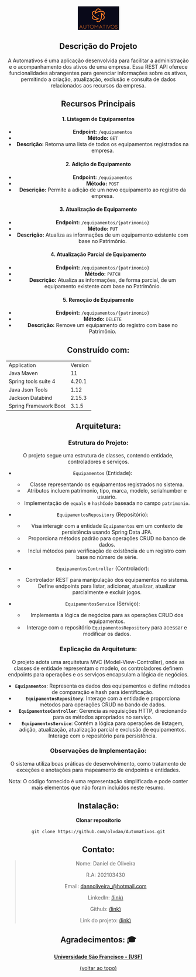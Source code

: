 <br />
<div align="center">
  <a href="https://github.com/olvdan/Automativos">
    <img src="images/Automativos-logo.png" alt="Logo" width="113" height="64">
  </a>

## Descrição do Projeto
<p align="center">A Automativos é uma aplicação desenvolvida para facilitar a administração e o acompanhamento dos ativos de uma empresa. Essa REST API oferece funcionalidades abrangentes para gerenciar informações sobre os ativos, permitindo a criação, atualização, exclusão e consulta de dados relacionados aos recursos da empresa.</p>

## Recursos Principais

#### 1. Listagem de Equipamentos

- **Endpoint:** `/equipamentos`
- **Método:** `GET`
- **Descrição:** Retorna uma lista de todos os equipamentos registrados na empresa.

#### 2. Adição de Equipamento

- **Endpoint:** `/equipamentos`
- **Método:** `POST`
- **Descrição:** Permite a adição de um novo equipamento ao registro da empresa.

#### 3. Atualização de Equipamento

- **Endpoint:** `/equipamentos/{patrimonio}`
- **Método:** `PUT`
- **Descrição:** Atualiza as informações de um equipamento existente com base no Patrimônio.

#### 4. Atualização Parcial de Equipamento

- **Endpoint:** `/equipamentos/{patrimonio}`
- **Método:** `PATCH`
- **Descrição:** Atualiza as informações, de forma parcial, de um equipamento existente com base no Patrimônio.

#### 5. Remoção de Equipamento

- **Endpoint:** `/equipamentos/{patrimonio}`
- **Método:** `DELETE`
- **Descrição:** Remove um equipamento do registro com base no Patrimônio.


## Construído com:

<table>
  <tr>
    <td><bold>Application</bold></td>
    <td><bold>Version</bold></td>
  </tr>
  <tr>
    <td>Java Maven</td>
    <td>11</td>
  </tr>
  <tr>
    <td>Spring tools suite 4</td>
    <td>4.20.1</td>
  </tr>
   <tr>
    <td>Java Json Tools</td>
    <td>1.12</td>
  </tr>
   <tr>
    <td>Jackson Databind</td>
    <td>2.15.3</td>
  </tr>
  <tr>
    <td>Spring Framework Boot</td>
    <td>3.1.5</td>
  </tr>

</table>


## Arquitetura:

### Estrutura do Projeto:

O projeto segue uma estrutura de classes, contendo entidade, controladores e serviços.

- `Equipamentos` (Entidade):
  - Classe representando os equipamentos registrados no sistema.
  - Atributos incluem patrimonio, tipo, marca, modelo, serialnumber e usuario.
  - Implementação de `equals` e `hashCode` baseada no campo `patrimonio`.

- `EquipamentosRepository` (Repositório):
  - Visa interagir com a entidade `Equipamentos` em um contexto de persistência usando Spring Data JPA.
  - Proporciona métodos padrão para operações CRUD no banco de dados.
  - Inclui métodos para verificação de existência de um registro com base no número de série. 
  
- `EquipamentosController` (Controlador):
  - Controlador REST para manipulação dos equipamentos no sistema.
  - Define endpoints para listar, adicionar, atualizar, atualizar parcialmente e excluir jogos.
  
- `EquipamentosService` (Serviço):
  - Implementa a lógica de negócios para as operações CRUD dos equipamentos.
  - Interage com o repositório `EquipamentosRepository` para acessar e modificar os dados.


### Explicação da Arquitetura:

O projeto adota uma arquitetura MVC (Model-View-Controller), onde as classes de entidade representam o modelo, os controladores definem endpoints para operações e os serviços encapsulam a lógica de negócios.

- **`Equipamentos`**: Representa os dados dos equipamentos e define métodos de comparação e hash para identificação.
- **`EquipamentosRepository`**: Interage com a entidade e proporciona métodos para operações CRUD no bando de dados.
- **`EquipamentosController`**: Gerencia as requisições HTTP, direcionando para os métodos apropriados no serviço.
- **`EquipamentosService`**: Contém a lógica para operações de listagem, adição, atualização, atualização parcial e exclusão de equipamentos. Interage com o repositório para persistência.

### Observações de Implementação:

 O sistema utiliza boas práticas de desenvolvimento, como tratamento de exceções e anotações para mapeamento de endpoints e entidades.

 Nota: O código fornecido é uma representação simplificada e pode conter mais elementos que não foram incluídos neste resumo.


 ## Instalação:

**Clonar repositorio**

```
git clone https://github.com/olvdan/Automativos.git
```

## Contato:

> Nome: Daniel de Oliveira
>
> R.A: 202103430
>
> Email: dannoliveira_@hotmail.com
>
> LinkedIn: [(link)](https://www.linkedin.com/in/daniel-de-oliveira-b58a5117b/)
>
> Github: [(link)](https://github.com/olvdan)
>
> Link do projeto:  [(link)](https://github.com/olvdan/Automativos.git)


## Agradecimentos: 🎓

[**Universidade São Francisco - (USF)**](https://www.usf.edu.br/)

  [(voltar ao topo)]()